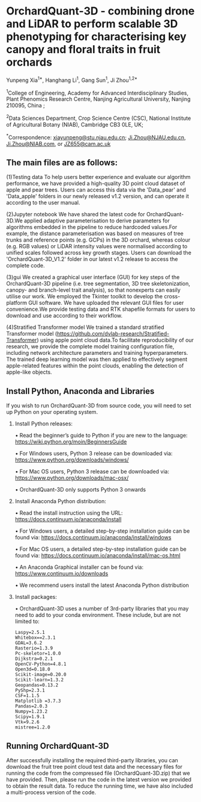 # OrchardQuant-3D - combining drone and LiDAR to perform scalable 3D phenotyping for characterising key canopy and floral traits in fruit orchards

Yunpeng Xia<sup>1*</sup>, Hanghang Li<sup>1</sup>, Gang Sun<sup>1</sup>, Ji Zhou<sup>1,2*</sup>

<sup>1</sup>College of Engineering, Academy for Advanced Interdisciplinary Studies, Plant Phenomics Research Centre, Nanjing Agricultural University, Nanjing 210095, China ;

<sup>2</sup>Data Sciences Department, Crop Science Centre (CSC), National Institute of Agricultural Botany (NIAB), Cambridge CB3 0LE, UK;

<sup>*</sup>Correspondence: xiayunpeng@stu.njau.edu.cn; Ji.Zhou@NJAU.edu.cn, Ji.Zhou@NIAB.com, or JZ655@cam.ac.uk

## The main files are as follows:
(1)Testing data
To help users better experience and evaluate our algorithm performance, we have provided a high-quality 3D point cloud dataset of apple and pear trees. Users can access this data via the 'Data_pear' and 'Data_apple' folders in our newly released v1.2 version, and can operate it according to the user manual.

(2)Jupyter notebook
We have shared the latest code for OrchardQuant-3D.We applied adaptive parameterisation to derive parameters for algorithms embedded in the pipeline to reduce hardcoded values.For example, the distance parameterisation was based on measures of tree trunks and reference points (e.g. GCPs) in the 3D orchard, whereas colour (e.g. RGB values) or LiDAR intensity values were normalised according to unified scales followed across key growth stages. Users can download the 'OrchardQuant-3D_V1.2' folder in our latest v1.2 release to access the complete code.

(3)gui
We created a graphical user interface (GUI) for key steps of the OrchardQuant-3D pipeline (i.e. tree segmentation, 3D tree skeletonization, canopy- and branch-level trait analysis), so that nonexperts can easily utilise our work. We employed the Tkinter toolkit to develop the cross-platform GUI software. We have uploaded the relevant GUI files for user convenience.We provide testing data and RTK shapefile formats for users to download and use according to their workflow.

(4)Stratified Transformer model
We trained a standard stratified Transformer model (https://github.com/dvlab-research/Stratified-Transformer) using apple point cloud data.To facilitate reproducibility of our research, we provide the complete model training configuration file, including network architecture parameters and training hyperparameters. The trained deep learning model was then applied to effectively segment apple-related features within the point clouds, enabling the detection of apple-like objects.

## Install Python, Anaconda and Libraries
If you wish to run OrchardQuant-3D from source code, you will need to set up Python on your operating system. 

1. Install Python releases:
   
   •	Read the beginner’s guide to Python if you are new to the language: 
   https://wiki.python.org/moin/BeginnersGuide
   
   •	For Windows users, Python 3 release can be downloaded via: 
   https://www.python.org/downloads/windows/
   
   •	For Mac OS users, Python 3 release can be downloaded via: 
   https://www.python.org/downloads/mac-osx/
   
   •	OrchardQuant-3D only supports Python 3 onwards

2. Install Anaconda Python distribution:
   
   •	Read the install instruction using the URL: https://docs.continuum.io/anaconda/install
   
   •	For Windows users, a detailed step-by-step installation guide can be found via: 
   https://docs.continuum.io/anaconda/install/windows 
   
   •	For Mac OS users, a detailed step-by-step installation guide can be found via:
   https://docs.continuum.io/anaconda/install/mac-os.html
   
   •	An Anaconda Graphical installer can be found via: 
   https://www.continuum.io/downloads

   •	We recommend users install the latest Anaconda Python distribution

3. Install packages:

   • OrchardQuant-3D uses a number of 3rd-party libraries that you may need to add to your conda environment.
   These include, but are not limited to:
   
       Laspy=2.5.1
       Whitebox==2.3.1
       GDAL=3.6.2
       Rasterio=1.3.9
       Pc-skeletor=1.0.0
       Dijkstra=0.2.1
       OpenCV-Python=4.8.1
       Open3d=0.18.0
       Scikit-image=0.20.0
       Scikit-learn=1.3.2
       Geopandas=0.13.2
       PyShp=2.3.1
       CSF=1.1.5
       Matplotlib =3.7.3
       Pandas=2.0.3
       Numpy=1.23.2
       Scipy=1.9.1
       Vtk=9.2.6
       mistree=1.2.0
   
## Running OrchardQuant-3D

After successfully installing the required third-party libraries, you can download the fruit tree point cloud test data and the necessary files for running the code from the compressed file (OrchardQuant-3D.zip) that we have provided. Then, please run the code in the latest version we provided to obtain the result data. To reduce the running time, we have also included a multi-process version of the code.

